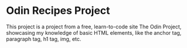 # Odin Recipes Project

This project is a project from a free, learn-to-code site The Odin Project, showcasing my knowledge of basic HTML elements, like the anchor tag, paragraph tag, h1 tag, img, etc.
